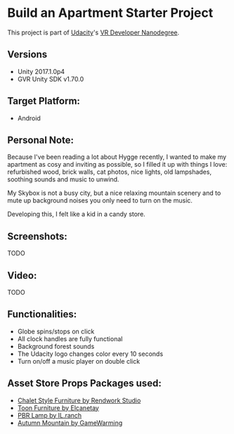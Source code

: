# Build an Apartment Starter Project

This project is part of [Udacity](https://www.udacity.com "Udacity - Be in demand")'s [VR Developer Nanodegree](https://www.udacity.com/course/vr-developer-nanodegree--nd017).

## Versions
- Unity 2017.1.0p4
- GVR Unity SDK v1.70.0

## Target Platform:
- Android


## Personal Note:
Because I've been reading a lot about Hygge recently, I wanted to make my apartment as cosy and inviting as possible, so I filled it up with things I love: refurbished wood, brick walls, cat photos, nice lights, old lampshades, soothing sounds and music to unwind. 

My Skybox is not a busy city, but a nice relaxing mountain scenery and to mute up background noises you only need to turn on the music.

Developing this, I felt like a kid in a candy store.

## Screenshots:
TODO

## Video:
TODO

## Functionalities:
- Globe spins/stops on click
- All clock handles are fully functional
- Background forest sounds
- The Udacity logo changes color every 10 seconds
- Turn on/off a music player on double click 


## Asset Store Props Packages used:
- [Chalet Style Furniture by Rendwork Studio](https://www.assetstore.unity3d.com/en/#!/content/31966) 
- [Toon Furniture by Elcanetay](https://www.assetstore.unity3d.com/en/#!/content/88740)
- [PBR Lamp by IL.ranch](https://www.assetstore.unity3d.com/en/#!/content/83337)
- [Autumn Mountain by GameWarming](https://www.assetstore.unity3d.com/en/#!/content/52251)
